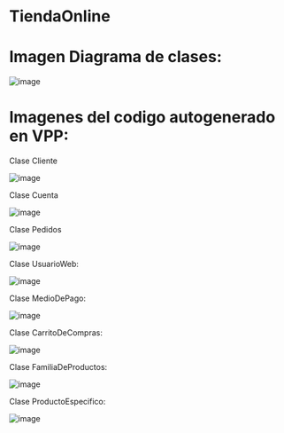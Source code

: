# TiendaOnline

# Imagen Diagrama de clases:
![image](https://github.com/oruava/TiendaOnline/assets/138495779/b9e30aa9-ab90-4eb3-9d48-3f9b9dcb4cb6)

# Imagenes del codigo autogenerado en VPP:
Clase Cliente 

![image](https://github.com/oruava/TiendaOnline/assets/138495779/5d0a2089-3ece-4b1d-893a-6bf62f5b62a6)

Clase Cuenta

![image](https://github.com/oruava/TiendaOnline/assets/138495779/f6e3b3b8-9fb6-47bc-ad96-fa8b996b0903)

Clase Pedidos

![image](https://github.com/oruava/TiendaOnline/assets/138495779/45ab88ef-ca3a-4fa7-b534-73f7c7d43f49)

Clase UsuarioWeb:  

![image](https://github.com/oruava/TiendaOnline/assets/138495779/46d362a4-2b86-47e5-9d91-82e2d02dea6a)

Clase MedioDePago:

![image](https://github.com/oruava/TiendaOnline/assets/138495779/9943b2c3-16e4-4fe4-8442-93f9e6fe68ed)

Clase CarritoDeCompras:

![image](https://github.com/oruava/TiendaOnline/assets/138495779/78b3a47c-9130-4822-a0fc-2ad4b6a345f0)

Clase FamiliaDeProductos:

![image](https://github.com/oruava/TiendaOnline/assets/138495779/edf97b13-98a9-4773-9f0a-a8b7ba548e4d)

Clase ProductoEspecifico:

![image](https://github.com/oruava/TiendaOnline/assets/138495779/766e2791-4600-408c-9fdc-2a52fbec420f)
